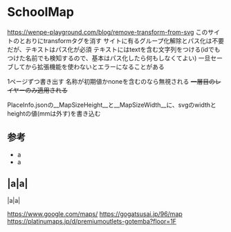 # SchoolMap

<https://wenpe-playground.com/blog/remove-transform-from-svg>
このサイトのとおりにtransformタグを消す
サイトに有るグループ化解除とパス化は不要だが、テキストはパス化が必須
テキストにはtextを含む文字列をつける(idでもつけた名前でも検知するので、基本はパス化したら何もしなくてよい)
一旦セーブしてから拡張機能を使わないとエラーになることがある

1ページずつ書き出す
名称が初期値かnoneを含むのなら無視される
~~一層目のレイヤーのみ適用される~~

PlaceInfo.jsonの__MapSizeHeight__と__MapSizeWidth__に、svgのwidthとheightの値(mmは外す)を書き込む

## 参考

- a
- a

|a|a|
---

|a|a|

<https://www.google.com/maps/>
<https://gogatsusai.jp/96/map>
<https://platinumaps.jp/d/premiumoutlets-gotemba?floor=1F>
